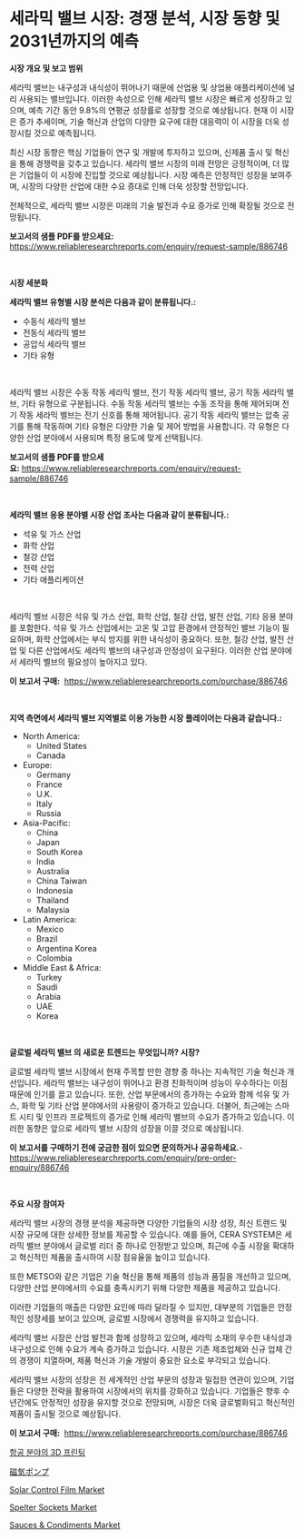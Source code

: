 <p><h1>세라믹 밸브 시장: 경쟁 분석, 시장 동향 및 2031년까지의 예측</h1></p><p><strong>시장 개요 및 보고 범위</strong></p>
<p><p>세라믹 밸브는 내구성과 내식성이 뛰어나기 때문에 산업용 및 상업용 애플리케이션에 널리 사용되는 밸브입니다. 이러한 속성으로 인해 세라믹 밸브 시장은 빠르게 성장하고 있으며, 예측 기간 동안 9.8%의 연평균 성장률로 성장할 것으로 예상됩니다. 현재 이 시장은 증가 추세이며, 기술 혁신과 산업의 다양한 요구에 대한 대응력이 이 시장을 더욱 성장시킬 것으로 예측됩니다. </p><p>최신 시장 동향은 핵심 기업들이 연구 및 개발에 투자하고 있으며, 신제품 출시 및 혁신을 통해 경쟁력을 갖추고 있습니다. 세라믹 밸브 시장의 미래 전망은 긍정적이며, 더 많은 기업들이 이 시장에 진입할 것으로 예상됩니다. 시장 예측은 안정적인 성장을 보여주며, 시장의 다양한 산업에 대한 수요 증대로 인해 더욱 성장할 전망입니다. </p><p>전체적으로, 세라믹 밸브 시장은 미래의 기술 발전과 수요 증가로 인해 확장될 것으로 전망됩니다.</p></p>
<p><strong>보고서의 샘플 PDF를 받으세요:</strong> <a href="https://www.reliableresearchreports.com/enquiry/request-sample/886746">https://www.reliableresearchreports.com/enquiry/request-sample/886746</a></p>
<p>&nbsp;</p>
<p><strong>시장 세분화</strong></p>
<p><strong>세라믹 밸브 유형별 시장 분석은 다음과 같이 분류됩니다.:</strong></p>
<p><ul><li>수동식 세라믹 밸브</li><li>전동식 세라믹 밸브</li><li>공압식 세라믹 밸브</li><li>기타 유형</li></ul></p>
<p>&nbsp;</p>
<p><p>세라믹 밸브 시장은 수동 작동 세라믹 밸브, 전기 작동 세라믹 밸브, 공기 작동 세라믹 밸브, 기타 유형으로 구분됩니다. 수동 작동 세라믹 밸브는 수동 조작을 통해 제어되며 전기 작동 세라믹 밸브는 전기 신호를 통해 제어됩니다. 공기 작동 세라믹 밸브는 압축 공기를 통해 작동하며 기타 유형은 다양한 기술 및 제어 방법을 사용합니다. 각 유형은 다양한 산업 분야에서 사용되며 특정 용도에 맞게 선택됩니다.</p></p>
<p><strong>보고서의 샘플 PDF를 받으세요:</strong>&nbsp;<a href="https://www.reliableresearchreports.com/enquiry/request-sample/886746">https://www.reliableresearchreports.com/enquiry/request-sample/886746</a></p>
<p>&nbsp;</p>
<p><strong> 세라믹 밸브 응용 분야별 시장 산업 조사는 다음과 같이 분류됩니다.:</strong></p>
<p><ul><li>석유 및 가스 산업</li><li>화학 산업</li><li>철강 산업</li><li>전력 산업</li><li>기타 애플리케이션</li></ul></p>
<p>&nbsp;</p>
<p><p>세라믹 벨브 시장은 석유 및 가스 산업, 화학 산업, 철강 산업, 발전 산업, 기타 응용 분야를 포함한다. 석유 및 가스 산업에서는 고온 및 고압 환경에서 안정적인 밸브 기능이 필요하며, 화학 산업에서는 부식 방지를 위한 내식성이 중요하다. 또한, 철강 산업, 발전 산업 및 다른 산업에서도 세라믹 벨브의 내구성과 안정성이 요구된다. 이러한 산업 분야에서 세라믹 벨브의 필요성이 높아지고 있다.</p></p>
<p><strong>이 보고서 구매:</strong>&nbsp; <a href="https://www.reliableresearchreports.com/purchase/886746">https://www.reliableresearchreports.com/purchase/886746</a></p>
<p>&nbsp;</p>
<p><strong>지역 측면에서 세라믹 밸브 지역별로 이용 가능한 시장 플레이어는 다음과 같습니다.:</strong></p>
<p><ul>
    <li>
        North America:
        <ul>
            <li>United States</li>
            <li>Canada</li>
        </ul>
    </li>
    <li>
        Europe:
        <ul>
            <li>Germany</li>
            <li>France</li>
            <li>U.K.</li>
            <li>Italy</li>
            <li>Russia</li>
        </ul>
    </li>
    <li>
        Asia-Pacific:
        <ul>
            <li>China</li>
            <li>Japan</li>
            <li>South Korea</li>
            <li>India</li>
            <li>Australia</li>
            <li>China Taiwan</li>
            <li>Indonesia</li>
            <li>Thailand</li>
            <li>Malaysia</li>
        </ul>
    </li>
    <li>
        Latin America:
        <ul>
            <li>Mexico</li>
            <li>Brazil</li>
            <li>Argentina Korea</li>
            <li>Colombia</li>
        </ul>
    </li>
    <li>
        Middle East & Africa:
        <ul>
            <li>Turkey</li>
            <li>Saudi</li>
            <li>Arabia</li>
            <li>UAE</li>
            <li>Korea</li>
        </ul>
    </li>
    </ul></p>
<p>&nbsp;</p>
<p><strong>글로벌 세라믹 밸브 의 새로운 트렌드는 무엇입니까? 시장?</strong></p>
<p><p>글로벌 세라믹 밸브 시장에서 현재 주목할 만한 경향 중 하나는 지속적인 기술 혁신과 개선입니다. 세라믹 밸브는 내구성이 뛰어나고 환경 친화적이며 성능이 우수하다는 이점 때문에 인기를 끌고 있습니다. 또한, 산업 부문에서의 증가하는 수요와 함께 석유 및 가스, 화학 및 기타 산업 분야에서의 사용량이 증가하고 있습니다. 더불어, 최근에는 스마트 시티 및 인프라 프로젝트의 증가로 인해 세라믹 밸브의 수요가 증가하고 있습니다. 이러한 동향은 앞으로 세라믹 밸브 시장의 성장을 이끌 것으로 예상됩니다.</p></p>
<p><strong>이 보고서를 구매하기 전에 궁금한 점이 있으면 문의하거나 공유하세요.</strong>- <a href="https://www.reliableresearchreports.com/enquiry/pre-order-enquiry/886746">https://www.reliableresearchreports.com/enquiry/pre-order-enquiry/886746</a></p>
<p>&nbsp;</p>
<p><strong>주요 시장 참여자</strong></p>
<p><p>세라믹 밸브 시장의 경쟁 분석을 제공하면 다양한 기업들의 시장 성장, 최신 트렌드 및 시장 규모에 대한 상세한 정보를 제공할 수 있습니다. 예를 들어, CERA SYSTEM은 세라믹 밸브 분야에서 글로벌 리더 중 하나로 인정받고 있으며, 최근에 수출 시장을 확대하고 혁신적인 제품을 출시하여 시장 점유율을 높이고 있습니다. </p><p>또한 METSO와 같은 기업은 기술 혁신을 통해 제품의 성능과 품질을 개선하고 있으며, 다양한 산업 분야에서의 수요를 충족시키기 위해 다양한 제품을 제공하고 있습니다. </p><p>이러한 기업들의 매출은 다양한 요인에 따라 달라질 수 있지만, 대부분의 기업들은 안정적인 성장세를 보이고 있으며, 글로벌 시장에서 경쟁력을 유지하고 있습니다. </p><p>세라믹 밸브 시장은 산업 발전과 함께 성장하고 있으며, 세라믹 소재의 우수한 내식성과 내구성으로 인해 수요가 계속 증가하고 있습니다. 시장은 기존 제조업체와 신규 업체 간의 경쟁이 치열하며, 제품 혁신과 기술 개발이 중요한 요소로 부각되고 있습니다. </p><p>세라믹 밸브 시장의 성장은 전 세계적인 산업 부문의 성장과 밀접한 연관이 있으며, 기업들은 다양한 전략을 활용하여 시장에서의 위치를 강화하고 있습니다. 기업들은 향후 수년간에도 안정적인 성장을 유지할 것으로 전망되며, 시장은 더욱 글로벌화되고 혁신적인 제품이 출시될 것으로 예상됩니다.</p></p>
<p><strong>이 보고서 구매:</strong>&nbsp;&nbsp;<a href="https://www.reliableresearchreports.com/purchase/886746">https://www.reliableresearchreports.com/purchase/886746</a></p>
<p><p><a href="https://medium.com/@earlfeffersj/%ED%95%AD%EA%B3%B5%EC%97%85%EC%97%90%EC%84%9C%EC%9D%98-3d-%ED%94%84%EB%A6%B0%ED%8C%85-%EC%8B%9C%EC%9E%A5-2031%EB%85%84%EA%B9%8C%EC%A7%80%EC%9D%98-%ED%8A%B8%EB%A0%8C%EB%93%9C-%EC%98%88%EC%B8%A1-%EB%B0%8F-%EA%B2%BD%EC%9F%81-%EB%B6%84%EC%84%9D-4d2ef793e877">항공 분야의 3D 프린팅</a></p><p><a href="https://github.com/ihabdkwlxs948/Market-Research-Report-List-1/blob/main/969209217447.md">磁気ポンプ</a></p><p><a href="https://woozy-pyroraptor-a1f.notion.site/Solar-Control-Film-Market-Size-Focuses-on-Market-Dynamics-In-Depth-Analysis-and-Future-Projections--f8d056b2218d4b33b284b0c6c2b53b9e">Solar Control Film Market</a></p><p><a href="https://view.publitas.com/reportprime-1/spelter-sockets-market-research-report-unlocks-analysis-on-the-market-financial-status-market-size-and-market-revenue-upto-2031/">Spelter Sockets Market</a></p><p><a href="https://github.com/Paul14Anderson63/Market-Research-Report-List-3/blob/main/sauces-condiments-market.md">Sauces & Condiments Market</a></p></p>

